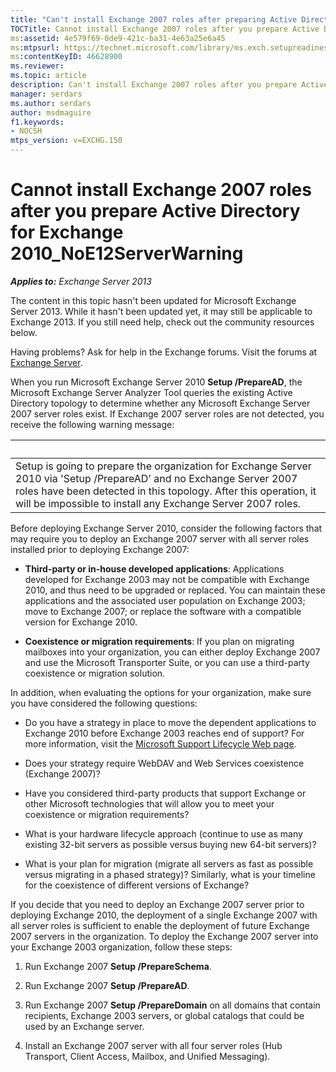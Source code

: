 ```yaml
---
title: "Can't install Exchange 2007 roles after preparing Active Directory for Exchange 2010"
TOCTitle: Cannot install Exchange 2007 roles after you prepare Active Directory for Exchange 2010_NoE12ServerWarning
ms:assetid: 4e579f69-0de9-421c-ba31-4e63a25e6a45
ms:mtpsurl: https://technet.microsoft.com/library/ms.exch.setupreadiness.noe12serverwarning(v=EXCHG.150)
ms:contentKeyID: 46628900
ms.reviewer:
ms.topic: article
description: Can't install Exchange 2007 roles after you prepare Active Directory for Exchange 2010\_NoE12ServerWarning
manager: serdars
ms.author: serdars
author: msdmaguire
f1.keywords:
- NOCSH
mtps_version: v=EXCHG.150
---
```


# Cannot install Exchange 2007 roles after you prepare Active Directory for Exchange 2010\_NoE12ServerWarning

_**Applies to:** Exchange Server 2013_

The content in this topic hasn't been updated for Microsoft Exchange Server 2013. While it hasn't been updated yet, it may still be applicable to Exchange 2013. If you still need help, check out the community resources below.

Having problems? Ask for help in the Exchange forums. Visit the forums at [Exchange Server](https://social.technet.microsoft.com/forums/office/home?category=exchangeserver).

When you run Microsoft Exchange Server 2010 **Setup /PrepareAD**, the Microsoft Exchange Server Analyzer Tool queries the existing Active Directory topology to determine whether any Microsoft Exchange Server 2007 server roles exist. If Exchange 2007 server roles are not detected, you receive the following warning message:

|&nbsp;|
|---|
|Setup is going to prepare the organization for Exchange Server 2010 via 'Setup /PrepareAD' and no Exchange Server 2007 roles have been detected in this topology. After this operation, it will be impossible to install any Exchange Server 2007 roles.|

Before deploying Exchange Server 2010, consider the following factors that may require you to deploy an Exchange 2007 server with all server roles installed prior to deploying Exchange 2007:

- **Third-party or in-house developed applications**: Applications developed for Exchange 2003 may not be compatible with Exchange 2010, and thus need to be upgraded or replaced. You can maintain these applications and the associated user population on Exchange 2003; move to Exchange 2007; or replace the software with a compatible version for Exchange 2010.

- **Coexistence or migration requirements**: If you plan on migrating mailboxes into your organization, you can either deploy Exchange 2007 and use the Microsoft Transporter Suite, or you can use a third-party coexistence or migration solution.

In addition, when evaluating the options for your organization, make sure you have considered the following questions:

- Do you have a strategy in place to move the dependent applications to Exchange 2010 before Exchange 2003 reaches end of support? For more information, visit the [Microsoft Support Lifecycle Web page](/lifecycle/).

- Does your strategy require WebDAV and Web Services coexistence (Exchange 2007)?

- Have you considered third-party products that support Exchange or other Microsoft technologies that will allow you to meet your coexistence or migration requirements?

- What is your hardware lifecycle approach (continue to use as many existing 32-bit servers as possible versus buying new 64-bit servers)?

- What is your plan for migration (migrate all servers as fast as possible versus migrating in a phased strategy)? Similarly, what is your timeline for the coexistence of different versions of Exchange?

If you decide that you need to deploy an Exchange 2007 server prior to deploying Exchange 2010, the deployment of a single Exchange 2007 with all server roles is sufficient to enable the deployment of future Exchange 2007 servers in the organization. To deploy the Exchange 2007 server into your Exchange 2003 organization, follow these steps:

1. Run Exchange 2007 **Setup /PrepareSchema**.

2. Run Exchange 2007 **Setup /PrepareAD**.

3. Run Exchange 2007 **Setup /PrepareDomain** on all domains that contain recipients, Exchange 2003 servers, or global catalogs that could be used by an Exchange server.

4. Install an Exchange 2007 server with all four server roles (Hub Transport, Client Access, Mailbox, and Unified Messaging).

